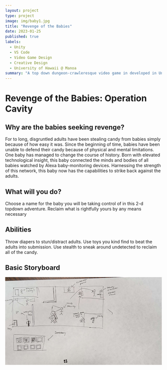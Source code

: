 ```yaml
---
layout: project
type: project
image: img/baby1.jpg
title: "Revenge of the Babies"
date: 2023-01-25
published: true
labels:
  - Unity
  - VS Code
  - Video Game Design
  - Creative Design
  - University of Hawaii @ Manoa
summary: "A top down dungeon-crawleresque video game in developed in Unity."
---
```


# Revenge of the Babies: Operation Cavity

## Why are the babies seeking revenge?

For to long, disgruntled adults have been stealing candy from babies simply because of how easy it was. Since the beginning of time, babies have been unable to defend their candy because of physical and mental limitations. One baby has managed to change the course of history. Born with elevated technological insight, this baby connected the minds and bodies of all babies watched by Alexa baby-monitoring devices. Harnessing the strength of this network, this baby now has the capabilities to strike back against the adults. 

## What will you do?

Choose a name for the baby you will be taking control of in this 2-d topdown adventure. Reclaim what is rightfully yours by any means necessary

## Abilities

Throw diapers to stun/distract adults. Use toys you kind find to beat the adults into submission. Use stealth to sneak around undetected to reclaim all of the candy.

## Basic Storyboard

<img class="img-fluid" src="/img/babyScene1.jpg">






